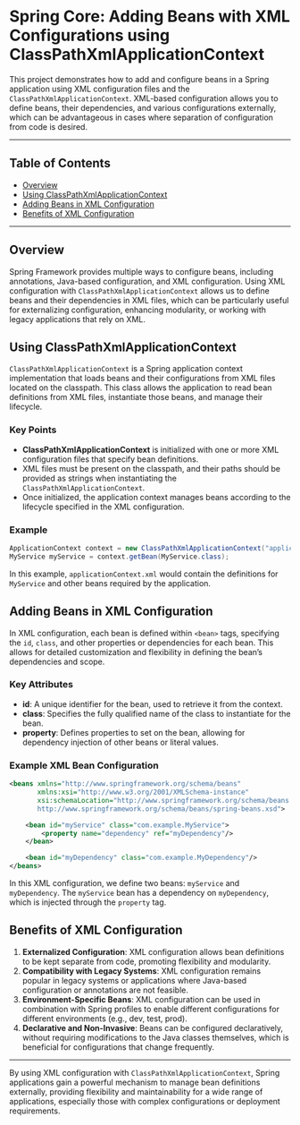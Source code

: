 

# Spring Core: Adding Beans with XML Configurations using ClassPathXmlApplicationContext

This project demonstrates how to add and configure beans in a Spring application using XML configuration files and the `ClassPathXmlApplicationContext`. XML-based configuration allows you to define beans, their dependencies, and various configurations externally, which can be advantageous in cases where separation of configuration from code is desired.

---

## Table of Contents

- [Overview](#overview)
- [Using ClassPathXmlApplicationContext](#using-classpathxmlapplicationcontext)
- [Adding Beans in XML Configuration](#adding-beans-in-xml-configuration)
- [Benefits of XML Configuration](#benefits-of-xml-configuration)

---

## Overview

Spring Framework provides multiple ways to configure beans, including annotations, Java-based configuration, and XML configuration. Using XML configuration with `ClassPathXmlApplicationContext` allows us to define beans and their dependencies in XML files, which can be particularly useful for externalizing configuration, enhancing modularity, or working with legacy applications that rely on XML.

## Using ClassPathXmlApplicationContext

`ClassPathXmlApplicationContext` is a Spring application context implementation that loads beans and their configurations from XML files located on the classpath. This class allows the application to read bean definitions from XML files, instantiate those beans, and manage their lifecycle.

### Key Points
- **ClassPathXmlApplicationContext** is initialized with one or more XML configuration files that specify bean definitions.
- XML files must be present on the classpath, and their paths should be provided as strings when instantiating the `ClassPathXmlApplicationContext`.
- Once initialized, the application context manages beans according to the lifecycle specified in the XML configuration.

### Example

```java
ApplicationContext context = new ClassPathXmlApplicationContext("applicationContext.xml");
MyService myService = context.getBean(MyService.class);
```

In this example, `applicationContext.xml` would contain the definitions for `MyService` and other beans required by the application.

## Adding Beans in XML Configuration

In XML configuration, each bean is defined within `<bean>` tags, specifying the `id`, `class`, and other properties or dependencies for each bean. This allows for detailed customization and flexibility in defining the bean’s dependencies and scope.

### Key Attributes
- **id**: A unique identifier for the bean, used to retrieve it from the context.
- **class**: Specifies the fully qualified name of the class to instantiate for the bean.
- **property**: Defines properties to set on the bean, allowing for dependency injection of other beans or literal values.

### Example XML Bean Configuration

```xml
<beans xmlns="http://www.springframework.org/schema/beans"
       xmlns:xsi="http://www.w3.org/2001/XMLSchema-instance"
       xsi:schemaLocation="http://www.springframework.org/schema/beans
       http://www.springframework.org/schema/beans/spring-beans.xsd">

    <bean id="myService" class="com.example.MyService">
        <property name="dependency" ref="myDependency"/>
    </bean>

    <bean id="myDependency" class="com.example.MyDependency"/>
</beans>
```

In this XML configuration, we define two beans: `myService` and `myDependency`. The `myService` bean has a dependency on `myDependency`, which is injected through the `property` tag.

## Benefits of XML Configuration

1. **Externalized Configuration**: XML configuration allows bean definitions to be kept separate from code, promoting flexibility and modularity.
2. **Compatibility with Legacy Systems**: XML configuration remains popular in legacy systems or applications where Java-based configuration or annotations are not feasible.
3. **Environment-Specific Beans**: XML configuration can be used in combination with Spring profiles to enable different configurations for different environments (e.g., dev, test, prod).
4. **Declarative and Non-Invasive**: Beans can be configured declaratively, without requiring modifications to the Java classes themselves, which is beneficial for configurations that change frequently.

---

By using XML configuration with `ClassPathXmlApplicationContext`, Spring applications gain a powerful mechanism to manage bean definitions externally, providing flexibility and maintainability for a wide range of applications, especially those with complex configurations or deployment requirements.
